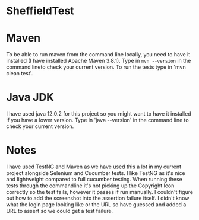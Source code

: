 # SheffieldTest

# Maven
To be able to run maven from the command line locally, you need to have it installed (I have installed Apache Maven 3.8.1).
Type in `mvn --version` in the command lineto check your current version.
To run the tests type in 'mvn clean test'.

# Java JDK
I have used java 12.0.2 for this project so you might want to have it installed if you have a lower version.
Type in 'java --version' in the command line to check your current version.

# Notes
I have used TestNG and Maven as we have used this a lot in my current project alongside Selenium and Cucumber tests. I like TestNG as it's nice and lightweight compared to full cucumber testing.
When running these tests through the commandline it's not picking up the Copyright Icon correctly so the test fails, however it passes if run manually.
I couldn't figure out how to add the screenshot into the assertion failure itself.
I didn't know what the login page looking like or the URL so have guessed and added a URL to assert so we could get a test failure.
